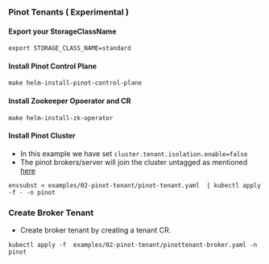### Pinot Tenants ( Experimental )

#### Export your StorageClassName 
```
export STORAGE_CLASS_NAME=standard
```

#### Install Pinot Control Plane
```
make helm-install-pinot-control-plane
```

#### Install Zookeeper Opoerator and CR
```
make helm-install-zk-operator
```

#### Install Pinot Cluster

- In this example we have set ```cluster.tenant.isolation.enable=false```
- The pinot brokers/server will join the cluster untagged as mentioned [here](https://docs.pinot.apache.org/basics/getting-started/frequent-questions/operations-faq#how-can-i-make-brokers-servers-join-the-cluster-without-the-defaulttenant-tag)

```
envsubst < examples/02-pinot-tenant/pinot-tenant.yaml  | kubectl apply -f - -n pinot 
```

### Create Broker Tenant

- Create broker tenant by creating a tenant CR.

```
kubectl apply -f  examples/02-pinot-tenant/pinottenant-broker.yaml -n pinot 
```
